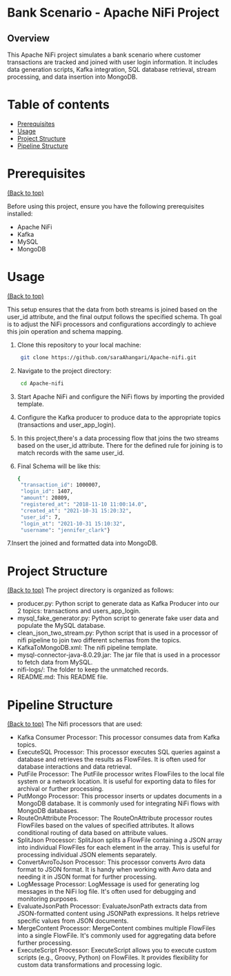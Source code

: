 # Bank Scenario - Apache NiFi Project
## Overview
This Apache NiFi project simulates a bank scenario where customer transactions are tracked and joined with user login information. It includes data generation scripts, Kafka integration, SQL database retrieval, stream processing, and data insertion into MongoDB.

# Table of contents
- [Prerequisites](#Prerequisites)
- [Usage](#usage)
- [Project Structure](#Project-Structure)
- [Pipeline Structure](#Pipeline-Structure)

# Prerequisites
[(Back to top)](#table-of-contents)

Before using this project, ensure you have the following prerequisites installed:

- Apache NiFi
- Kafka
- MySQL
- MongoDB

# Usage
[(Back to top)](#table-of-contents)

This setup ensures that the data from both streams is joined based on the user_id attribute, and the final output follows the specified schema. 
Th goal is to adjust the NiFi processors and configurations accordingly to achieve this join operation and schema mapping.

1. Clone this repository to your local machine:
   ```sh
    git clone https://github.com/saraAhangari/Apache-nifi.git
    ```
2. Navigate to the project directory:
   ```sh
    cd Apache-nifi
    ```
3. Start Apache NiFi and configure the NiFi flows by importing the provided template.

4. Configure the Kafka producer to produce data to the appropriate topics (transactions and user_app_login).

5. In this project,there's a data processing flow that joins the two streams based on the user_id attribute. There for the defined rule for joining is to match records with the same user_id.
6. Final Schema will be like this:
   ```sh
   {
    "transaction_id": 1000007, 
    "login_id": 1407, 
    "amount": 20809, 
    "registered_at": "2018-11-10 11:00:14.0", 
    "created_at": "2021-10-31 15:20:32", 
    "user_id": 7, 
    "login_at": "2021-10-31 15:10:32", 
    "username": "jennifer_clark"}
   ```
7.Insert the joined and formatted data into MongoDB. 

# Project Structure
[(Back to top)](#table-of-contents)
The project directory is organized as follows:

- producer.py: Python script to generate data as Kafka Producer into our 2 topics: transactions and users_app_login. 
- mysql_fake_generator.py: Python script to generate fake user data and populate the MySQL database.
- clean_json_two_stream.py: Python script that is used in a processor of nifi pipeline to join two different schemas from the topics. 
- KafkaToMongoDB.xml: The nifi pipeline template. 
- mysql-connector-java-8.0.29.jar: The jar file that is used in a processor to fetch data from MySQL. 
- nifi-logs/: The folder to keep the unmatched records. 
- README.md: This README file.

# Pipeline Structure
[(Back to top)](#table-of-contents)
The Nifi processors that are used:
   - Kafka Consumer Processor: This processor consumes data from Kafka topics.
   - ExecuteSQL Processor: This processor executes SQL queries against a database and retrieves the results as FlowFiles. It is often used for database interactions and data retrieval.
   - PutFile Processor: The PutFile processor writes FlowFiles to the local file system or a network location. It is useful for exporting data to files for archival or further processing.
   - PutMongo Processor: This processor inserts or updates documents in a MongoDB database. It is commonly used for integrating NiFi flows with MongoDB databases.
   - RouteOnAttribute Processor: The RouteOnAttribute processor routes FlowFiles based on the values of specified attributes. It allows conditional routing of data based on attribute values.
   - SplitJson Processor: SplitJson splits a FlowFile containing a JSON array into individual FlowFiles for each element in the array. This is useful for processing individual JSON elements separately.
   - ConvertAvroToJson Processor: This processor converts Avro data format to JSON format. It is handy when working with Avro data and needing it in JSON format for further processing.
   - LogMessage Processor: LogMessage is used for generating log messages in the NiFi log file. It's often used for debugging and monitoring purposes.
   - EvaluateJsonPath Processor: EvaluateJsonPath extracts data from JSON-formatted content using JSONPath expressions. It helps retrieve specific values from JSON documents.
   - MergeContent Processor: MergeContent combines multiple FlowFiles into a single FlowFile. It's commonly used for aggregating data before further processing.
   - ExecuteScript Processor: ExecuteScript allows you to execute custom scripts (e.g., Groovy, Python) on FlowFiles. It provides flexibility for custom data transformations and processing logic.

